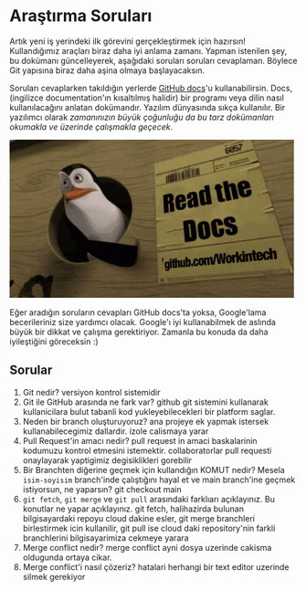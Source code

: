 # Araştırma Soruları

Artık yeni iş yerindeki ilk görevini gerçekleştirmek için hazırsın! Kullandığımız araçları biraz daha iyi anlama zamanı. Yapman istenilen şey, bu dokümanı güncelleyerek, aşağıdaki soruları soruları cevaplaman. Böylece Git yapısına biraz daha aşina olmaya başlayacaksın.

Soruları cevaplarken takıldığın yerlerde [GitHub docs](https://docs.github.com/en)'u kullanabilirsin. Docs, (ingilizce documentation'ın kısaltılmış halidir) bir programı veya dilin nasıl kullanılacağını anlatan dokümandır. Yazılım dünyasında sıkça kullanılır. Bir yazılımcı olarak _zamanınızın büyük çoğunluğu da bu tarz dokümanları okumakla ve üzerinde çalışmakla geçecek_.

![READ THE DOCS](https://github.com/Workintech/FSWeb-S1G1-Projesi-Web-Development-Projesi-icin-Git/blob/main/read-the-docs-wit.gif?raw=true)

Eğer aradığın soruların cevapları GitHub docs'ta yoksa, Google'lama becerileriniz size yardımcı olacak. Google'ı iyi kullanabilmek de aslında büyük bir dikkat ve çalışma gerektiriyor. Zamanla bu konuda da daha iyileştiğini göreceksin :)

## Sorular

1. Git nedir?
versiyon kontrol sistemidir
2. Git ile GitHub arasında ne fark var?
github git sistemini kullanarak kullanicilara bulut tabanli kod yukleyebilecekleri bir platform saglar.
3. Neden bir branch oluşturuyoruz?
ana projeye ek yapmak istersek kullanabilecegimiz dallardir. izole calismaya yarar
4. Pull Request'in amacı nedir?
pull request in amaci baskalarinin kodumuzu kontrol etmesini istemektir. collaboratorlar pull requesti onaylayarak yaptigimiz degisiklikleri gorebilir
5. Bir Branchten diğerine geçmek için kullandığın KOMUT nedir? Mesela `isim-soyisim` branch'inde çalıştığını hayal et ve main branch'ine geçmek istiyorsun, ne yaparsın?
git checkout main
6. `git fetch`, `git merge` ve `git pull` arasındaki farklıarı açıklayınız. Bu konutlar ne yapar açıklayınız.
git fetch, halihazirda bulunan bilgisayardaki repoyu cloud dakine esler, git merge branchleri birlestirmek icin kullanilir, git pull ise cloud daki repository'nin farkli branchlerini bilgisayarimiza cekmeye yarara
7. Merge conflict nedir?
merge conflict ayni dosya uzerinde cakisma oldugunda ortaya cikar.
8. Merge conflict'i nasıl çözeriz?
hatalari herhangi bir text editor uzerinde silmek gerekiyor